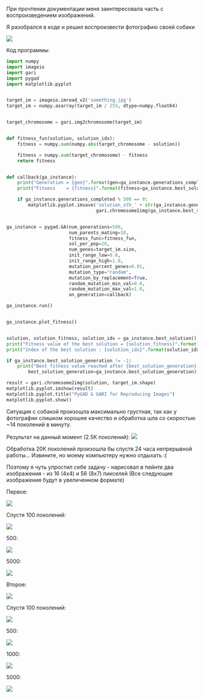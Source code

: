 При прочтении документации меня заинтересовала часть с воспроизведением изображений.

Я разобрался в коде и решил воспроизвести фотографию своей собаки

![](https://github.com/Munchhau5en/python.au/raw/main/gen_prog/Nika.jpg)

Код программы:

```python
import numpy
import imageio
import gari
import pygad
import matplotlib.pyplot


target_im = imageio.imread_v2('something.jpg')
target_im = numpy.asarray(target_im / 255, dtype=numpy.float64)


target_chromosome = gari.img2chromosome(target_im)


def fitness_fun(solution, solution_idx):
    fitness = numpy.sum(numpy.abs(target_chromosome - solution))

    fitness = numpy.sum(target_chromosome) - fitness
    return fitness


def callback(ga_instance):
    print("Generation = {gen}".format(gen=ga_instance.generations_completed))
    print("Fitness    = {fitness}".format(fitness=ga_instance.best_solution()[1]))

    if ga_instance.generations_completed % 500 == 0:
        matplotlib.pyplot.imsave('solution_sth_' + str(ga_instance.generations_completed) + '.png',
                                 gari.chromosome2img(ga_instance.best_solution()[0], target_im.shape))


ga_instance = pygad.GA(num_generations=500,
                       num_parents_mating=10,
                       fitness_func=fitness_fun,
                       sol_per_pop=20,
                       num_genes=target_im.size,
                       init_range_low=0.0,
                       init_range_high=1.0,
                       mutation_percent_genes=0.01,
                       mutation_type="random",
                       mutation_by_replacement=True,
                       random_mutation_min_val=0.0,
                       random_mutation_max_val=1.0,
                       on_generation=callback)

ga_instance.run()


ga_instance.plot_fitness()


solution, solution_fitness, solution_idx = ga_instance.best_solution()
print("Fitness value of the best solution = {solution_fitness}".format(solution_fitness=solution_fitness))
print("Index of the best solution : {solution_idx}".format(solution_idx=solution_idx))

if ga_instance.best_solution_generation != -1:
    print("Best fitness value reached after {best_solution_generation} generations.".format(
        best_solution_generation=ga_instance.best_solution_generation))

result = gari.chromosome2img(solution, target_im.shape)
matplotlib.pyplot.imshow(result)
matplotlib.pyplot.title("PyGAD & GARI for Reproducing Images")
matplotlib.pyplot.show()
```

Ситуация с собакой произошла максимально грустная, так как у фотографии слишком хорошее качество и обработка шла со скоростью ~14 поколений в минуту.

Результат на данный момент (2.5К поколений):
![](https://github.com/Munchhau5en/python.au/raw/main/gen_prog/solution_2500.png)


Обработка 20К поколений произошла бы спустя 24 часа непрерывной работы...
Извините, но моему компьютеру нужно отдыхать :(

Поэтому я чуть упростил себе задачу - нарисовал в пейнте два изображения - из 16 (4х4) и 56 (8х7) пикселей (Все следующие изображения будут в увеличенном формате)

Первое:

![](https://github.com/Munchhau5en/python.au/raw/main/gen_prog/something.jpg)

Спустя 100 поколений:

![](https://github.com/Munchhau5en/python.au/raw/main/gen_prog/1_100.jpg)

500:

![](https://github.com/Munchhau5en/python.au/raw/main/gen_prog/1_500.jpg)

5000:

![](https://github.com/Munchhau5en/python.au/raw/main/gen_prog/1_5000.jpg)

Второе:

![](https://github.com/Munchhau5en/python.au/raw/main/gen_prog/something_1.jpg)


Спустя 100 поколений:

![](https://github.com/Munchhau5en/python.au/raw/main/gen_prog/2_100.jpg)

500:

![](https://github.com/Munchhau5en/python.au/raw/main/gen_prog/2_500.jpg)

1000:

![](https://github.com/Munchhau5en/python.au/raw/main/gen_prog/2_1000.jpg)

5000:

![](https://github.com/Munchhau5en/python.au/raw/main/gen_prog/2_5000.jpg)

